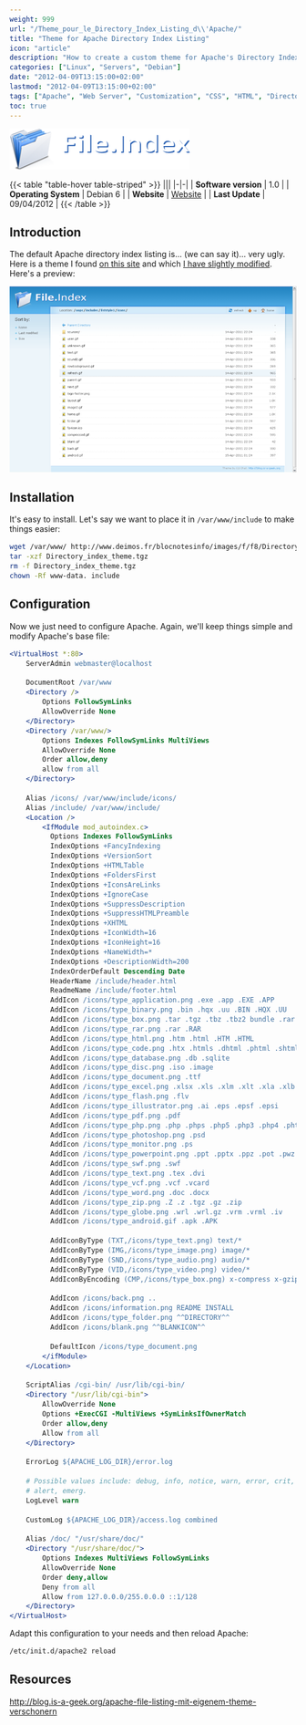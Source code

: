 ```yaml
---
weight: 999
url: "/Theme_pour_le_Directory_Index_Listing_d\\'Apache/"
title: "Theme for Apache Directory Index Listing"
icon: "article"
description: "How to create a custom theme for Apache's Directory Index Listing to improve its appearance."
categories: ["Linux", "Servers", "Debian"]
date: "2012-04-09T13:15:00+02:00"
lastmod: "2012-04-09T13:15:00+02:00"
tags: ["Apache", "Web Server", "Customization", "CSS", "HTML", "Directory Listing"]
toc: true
---
```


![File.Index](/images/apachefileindex_logo.png)

{{< table "table-hover table-striped" >}}
|||
|-|-|
| **Software version** | 1.0 |
| **Operating System** | Debian 6 |
| **Website** | [Website](https://blog.is-a-geek.org/apache-file-listing-mit-eigenem-theme-verschonern) |
| **Last Update** | 09/04/2012 |
{{< /table >}}

## Introduction

The default Apache directory index listing is... (we can say it)... very ugly. Here is a theme I found [on this site](https://blog.is-a-geek.org/apache-file-listing-mit-eigenem-theme-verschonern) and which [I have slightly modified](/others/directory_index_theme.tgz). Here's a preview:

![Apachefileindex](/images/apachefileindex.png)

## Installation

It's easy to install. Let's say we want to place it in `/var/www/include` to make things easier:

```bash
wget /var/www/ http://www.deimos.fr/blocnotesinfo/images/f/f8/Directory_index_theme.tgz
tar -xzf Directory_index_theme.tgz
rm -f Directory_index_theme.tgz
chown -Rf www-data. include
```

## Configuration

Now we just need to configure Apache. Again, we'll keep things simple and modify Apache's base file:

```apache {linenos=table,hl_lines=["13-61"]}
<VirtualHost *:80>
	ServerAdmin webmaster@localhost

	DocumentRoot /var/www
	<Directory />
		Options FollowSymLinks
		AllowOverride None
	</Directory>
	<Directory /var/www/>
		Options Indexes FollowSymLinks MultiViews
		AllowOverride None
		Order allow,deny
		allow from all
	</Directory>

    Alias /icons/ /var/www/include/icons/
    Alias /include/ /var/www/include/
    <Location />
        <IfModule mod_autoindex.c>
          Options Indexes FollowSymLinks
          IndexOptions +FancyIndexing
          IndexOptions +VersionSort
          IndexOptions +HTMLTable
          IndexOptions +FoldersFirst
          IndexOptions +IconsAreLinks
          IndexOptions +IgnoreCase
          IndexOptions +SuppressDescription
          IndexOptions +SuppressHTMLPreamble
          IndexOptions +XHTML
          IndexOptions +IconWidth=16
          IndexOptions +IconHeight=16
          IndexOptions +NameWidth=*
          IndexOptions +DescriptionWidth=200
          IndexOrderDefault Descending Date
          HeaderName /include/header.html
          ReadmeName /include/footer.html
          AddIcon /icons/type_application.png .exe .app .EXE .APP
          AddIcon /icons/type_binary.png .bin .hqx .uu .BIN .HQX .UU
          AddIcon /icons/type_box.png .tar .tgz .tbz .tbz2 bundle .rar .TAR .TGZ .TBZ .TBZ2
          AddIcon /icons/type_rar.png .rar .RAR
          AddIcon /icons/type_html.png .htm .html .HTM .HTML
          AddIcon /icons/type_code.png .htx .htmls .dhtml .phtml .shtml .inc .ssi .c .cc .css .h .rb .js .rb .pl .py .sh .shar .csh .ksh .tcl .as
          AddIcon /icons/type_database.png .db .sqlite
          AddIcon /icons/type_disc.png .iso .image
          AddIcon /icons/type_document.png .ttf
          AddIcon /icons/type_excel.png .xlsx .xls .xlm .xlt .xla .xlb .xld .xlk .xll .xlv .xlw
          AddIcon /icons/type_flash.png .flv
          AddIcon /icons/type_illustrator.png .ai .eps .epsf .epsi
          AddIcon /icons/type_pdf.png .pdf
          AddIcon /icons/type_php.png .php .phps .php5 .php3 .php4 .phtm
          AddIcon /icons/type_photoshop.png .psd
          AddIcon /icons/type_monitor.png .ps
          AddIcon /icons/type_powerpoint.png .ppt .pptx .ppz .pot .pwz .ppa .pps .pow
          AddIcon /icons/type_swf.png .swf
          AddIcon /icons/type_text.png .tex .dvi
          AddIcon /icons/type_vcf.png .vcf .vcard
          AddIcon /icons/type_word.png .doc .docx
          AddIcon /icons/type_zip.png .Z .z .tgz .gz .zip
          AddIcon /icons/type_globe.png .wrl .wrl.gz .vrm .vrml .iv
          AddIcon /icons/type_android.gif .apk .APK

          AddIconByType (TXT,/icons/type_text.png) text/*
          AddIconByType (IMG,/icons/type_image.png) image/*
          AddIconByType (SND,/icons/type_audio.png) audio/*
          AddIconByType (VID,/icons/type_video.png) video/*
          AddIconByEncoding (CMP,/icons/type_box.png) x-compress x-gzip

          AddIcon /icons/back.png ..
          AddIcon /icons/information.png README INSTALL
          AddIcon /icons/type_folder.png ^^DIRECTORY^^
          AddIcon /icons/blank.png ^^BLANKICON^^

          DefaultIcon /icons/type_document.png
        </ifModule>
    </Location>

	ScriptAlias /cgi-bin/ /usr/lib/cgi-bin/
	<Directory "/usr/lib/cgi-bin">
		AllowOverride None
		Options +ExecCGI -MultiViews +SymLinksIfOwnerMatch
		Order allow,deny
		Allow from all
	</Directory>

	ErrorLog ${APACHE_LOG_DIR}/error.log

	# Possible values include: debug, info, notice, warn, error, crit,
	# alert, emerg.
	LogLevel warn

	CustomLog ${APACHE_LOG_DIR}/access.log combined

    Alias /doc/ "/usr/share/doc/"
    <Directory "/usr/share/doc/">
        Options Indexes MultiViews FollowSymLinks
        AllowOverride None
        Order deny,allow
        Deny from all
        Allow from 127.0.0.0/255.0.0.0 ::1/128
    </Directory>
</VirtualHost>
```

Adapt this configuration to your needs and then reload Apache:

```bash
/etc/init.d/apache2 reload
```

## Resources

http://blog.is-a-geek.org/apache-file-listing-mit-eigenem-theme-verschonern